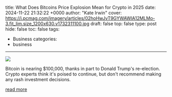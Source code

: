 title: What Does Bitcoins Price Explosion Mean for Crypto in 2025
date: 2024-11-22 21:32:22 +0000
author: "Kate Irwin"
cover: https://i.pcmag.com/imagery/articles/02hoHwJvT9GYWAWlA12MLMo-3.fit_lim.size_1200x630.v1732311100.jpg
draft: false
top: false
type: post
hide: false
toc: false
tags:
  - Business
categories:
  - business
---

![](https://i.pcmag.com/imagery/articles/02hoHwJvT9GYWAWlA12MLMo-3.fit_lim.size_1200x630.v1732311100.jpg)

Bitcoin is nearing $100,000, thanks in part to Donald Trump's re-election. Crypto experts think it's poised to continue, but don't recommend making any rash investment decisions.

[read more](https://www.pcmag.com/news/what-does-bitcoins-price-explosion-mean-for-crypto-in-2025)
